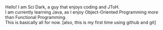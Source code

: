 Hello! I am Sci Dark, a guy that enjoys coding and JToH.
<br/>
I am currently learning Java, as I enjoy Object-Oriented Programming more than Functional Programming.
<br />
This is basically all for now. [also, this is my first time using github and git]
